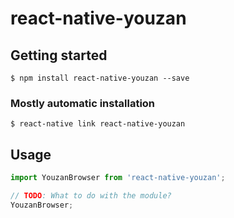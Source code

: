 # react-native-youzan

## Getting started

`$ npm install react-native-youzan --save`

### Mostly automatic installation

`$ react-native link react-native-youzan`

## Usage
```javascript
import YouzanBrowser from 'react-native-youzan';

// TODO: What to do with the module?
YouzanBrowser;
```
